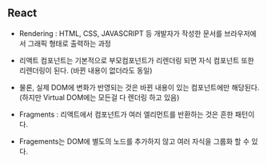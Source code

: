 ## React 
- Rendering : HTML, CSS, JAVASCRIPT 등 개발자가 작성한 문서를 브라우저에서 그래픽 형태로 출력하는 과정
- 리액트 컴포넌트는 기본적으로 부모컴포넌트가 리렌더링 되면 자식 컴포넌트 또한 리렌더링이 된다. (바뀐 내용이 없더라도 동일)
- 물론, 실제 DOM에 변화가 반영되는 것은 바뀐 내용이 있는 컴포넌트에만 해당된다. (하지만 Virtual DOM에는 모든걸 다 렌더링 하고 있음)

- Fragments : 리액트에서 컴포넌트가 여러 엘리먼트를 반환하는 것은 흔한 패턴이다.
- Fragements는 DOM에 별도의 노드를 추가하지 않고 여러 자식을 그룹화 할 수 있다.